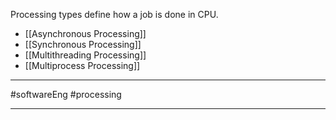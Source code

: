 Processing types define how a job is done in CPU.
- [[Asynchronous Processing]]
- [[Synchronous Processing]]
- [[Multithreading Processing]]
- [[Multiprocess Processing]]

---

#softwareEng #processing

---